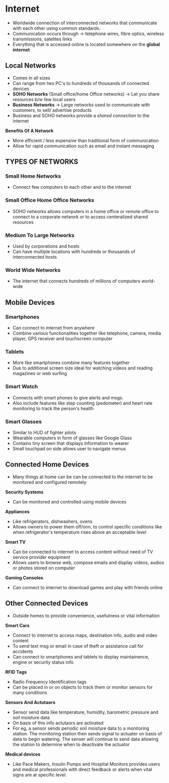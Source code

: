 # Internet
- Worldwide connection of interconnected networks that communicate with each other using common standards.
- Communication occurs through -> telephone wires, fibre optics, wireless transmissions, satelites links
- Everything that is accessed online is located somewhere on the **global internet**

## Local Networks
- Comes in all sizes 
- Can range from two PC's to hundreds of thousands of connected devices
- **SOHO Networks** (Small office/home Office networks) -> Let you share resources b/w few local users
- **Business Networks** -> Large networks used to communicate with customers, to sell/ advertise products
- Business and SOHO networks provide a *shared connection* to the internet

**Benefits Of A Network**
- More efficient / less expensive than traditional form of communication
- Allow for rapid communication such as email and instant messaging 

## TYPES OF NETWORKS

### Small Home Networks
- Connect few computers to each other and to the internet

### Small Office Home Office Networks
- SOHO networks allows computers in a home office or remote office to connect to a corporate network or to access centeralized shared resources

### Medium To Large Networks
- Used by corporations and hosts
- Can have multiple locations with hundreds or thousands of interconnected hosts

### World Wide Networks
- The internet that connects hundreds of millions of computers world-wide

## Mobile Devices

### Smartphones
- Can connect to internet from anywhere
- Combine various functionalities together like telephone, camera, media player, GPS receiver and touchscreen computer

### Tablets
- More like smartphones combine many features together
- Due to additional screen size ideal for watching videos and reading magazines or web surfing

### Smart Watch
- Connects with smart phones to give alerts and msgs.
- Also include features like step counting (pedometer) and heart rate monitoring to track the person's health

### Smart Glasses
- Similar to HUD of fighter pilots
- Wearable computers in form of glasses like Google Glass
- Contains tiny screen that displays information to wearer
- Small touchpad on side allows user to navigate menus

## Connected Home Devices
- Many things at home can be can be connected to the internet to be monitored and configured remotely

**Security Systems**
- Can be monitored and controlled using mobile devices

**Appliances**
- Like refrigerators, dishwashers, ovens
- Allows owners to power them off/onn, to control specific conditions like when refrigerator's temperature rises above an acceptable level

**Smart TV**
- Can be connected to internet to access content without need of TV service provider equipment
- Allows users to browse web, compose emails and display videos, audios or photos stored on computer

**Gaming Consoles**
- Can connect to internet to download games and play with friends online

## Other Connected Devices
- Outside homes to provide convenience, usefulness or vital information

**Smart Cars**
- Connect to internet to access maps, destination info, audio and video content
- To send text msg or email in case of theft or assistance call for accidents
- Can connect to smartphones and tablets to display maintainence, engine or security status info

**RFID Tags**
- Radio Frequency Identification tags
- Can be placed in or on objects to track them or monitor sensors for many conditions

**Sensors And Actutaors**
- Sensor send data like temperature, humidity, barometric pressure and soil moisture data
- On basis of this info actutaors are activated
- For eg, a sensor sends periodic soil moisture data to a monitoring station. The monitoring station then sends signal to actuater on basis of data to begin watering. The senser will continue to send data allowing the station to determine when to deactivate the actuator

**Medical devices**
- Like Pace Makers, Insulin Pumps and Hospital Monitors provides users and medical professionals with direct feedback or alerts when vital signs are at specific level.